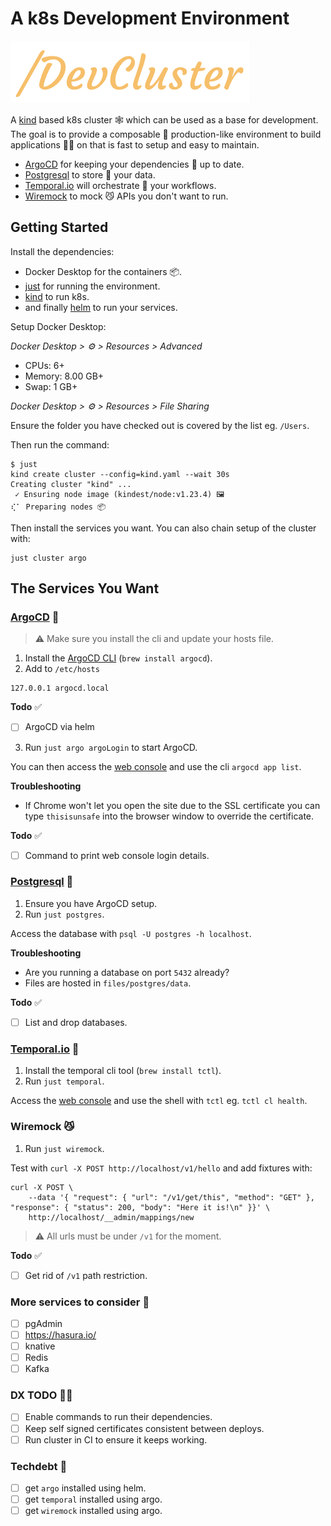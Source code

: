 # A k8s Development Environment

![k8sDevEnv](/assets/logo.png)

A [kind](https://helm.sh/) based k8s cluster 🕸️ which can be used as a base for
development. The goal is to provide a composable 🧩 production-like environment
to build applications 👩‍💻 on that is fast to setup and easy to maintain.

- [ArgoCD](https://argo-cd.readthedocs.io/en/stable/) for keeping your
  dependencies 🔄 up to date.
- [Postgresql](https://www.postgresql.org/) to store 💾 your data.
- [Temporal.io](https://temporal.io/) will orchestrate 🎻 your workflows.
- [Wiremock]() to mock 😼 APIs you don't want to run.

## Getting Started

Install the dependencies:

- Docker Desktop for the containers 📦.
- [just](https://github.com/casey/just) for running the environment.
- [kind](https://kind.sigs.k8s.io/docs/user/quick-start/) to run k8s.
- and finally [helm](https://helm.sh/) to run your services.

Setup Docker Desktop:

_Docker Desktop > ⚙️ > Resources > Advanced_

- CPUs: 6+
- Memory: 8.00 GB+
- Swap: 1 GB+

_Docker Desktop > ⚙️ > Resources > File Sharing_

Ensure the folder you have checked out is covered by the list eg. `/Users`.

Then run the command:

```
$ just
kind create cluster --config=kind.yaml --wait 30s
Creating cluster "kind" ...
 ✓ Ensuring node image (kindest/node:v1.23.4) 🖼
⢎⠁ Preparing nodes 📦
```

Then install the services you want. You can also chain setup of the cluster
with:

```
just cluster argo
```

## The Services You Want

### [ArgoCD](https://argo-cd.readthedocs.io/en/stable/) 🔄

> ⚠️ Make sure you install the cli and update your hosts file.

1. Install the
   [ArgoCD CLI](https://argo-cd.readthedocs.io/en/stable/getting_started/#2-download-argo-cd-cli)
   (`brew install argocd`).
2. Add to `/etc/hosts`

```
127.0.0.1 argocd.local
```

**Todo** ✅

- [ ] ArgoCD via helm

3. Run `just argo argoLogin` to start ArgoCD.

You can then access the [web console](argocd.local) and use the cli
`argocd app list`.

**Troubleshooting**

- If Chrome won't let you open the site due to the SSL certificate you can type
  `thisisunsafe` into the browser window to override the certificate.

**Todo** ✅

- [ ] Command to print web console login details.

### [Postgresql](https://www.postgresql.org/) 💾

1. Ensure you have ArgoCD setup.
2. Run `just postgres`.

Access the database with `psql -U postgres -h localhost`.

**Troubleshooting**

- Are you running a database on port `5432` already?
- Files are hosted in `files/postgres/data`.

**Todo** ✅

- [ ] List and drop databases.

### [Temporal.io](http://temporal.io) 🎻

1. Install the temporal cli tool (`brew install tctl`).
2. Run `just temporal`.

Access the [web console](http://localhost:8088/) and use the shell with `tctl`
eg. `tctl cl health`.

### Wiremock 😼

1. Run `just wiremock`.

Test with `curl -X POST http://localhost/v1/hello` and add fixtures with:

```
curl -X POST \
    --data '{ "request": { "url": "/v1/get/this", "method": "GET" }, "response": { "status": 200, "body": "Here it is!\n" }}' \
    http://localhost/__admin/mappings/new
```

> ⚠️ All urls must be under `/v1` for the moment.

**Todo** ✅

- [ ] Get rid of `/v1` path restriction.

### More services to consider 🤔

- [ ] pgAdmin
- [ ] https://hasura.io/
- [ ] knative
- [ ] Redis
- [ ] Kafka

### DX TODO 👩‍💻

- [ ] Enable commands to run their dependencies.
- [ ] Keep self signed certificates consistent between deploys.
- [ ] Run cluster in CI to ensure it keeps working.

### Techdebt 🚧

- [ ] get `argo` installed using helm.
- [ ] get `temporal` installed using argo.
- [ ] get `wiremock` installed using argo.
